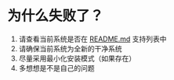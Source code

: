 # 为什么失败了？

1. 请查看当前系统是否在 [README.md](../README.md) 支持列表中
2. 请确保当前系统为全新的干净系统
3. 尽量采用最小化安装模式（如果存在）
4. 多想想是不是自己的问题
